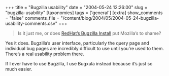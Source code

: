 +++
title = "Bugzilla usability"
date = "2004-05-24 12:26:00"
slug = "bugzilla-usability"
[taxonomies]
tags = ['general']
[extra]
show_comments = "false"
comments_file = "/content/blog/2004/05/2004-05-24-bugzilla-usability-comments.csv"
+++

> Is it just me, or does [RedHat’s Bugzilla Install](http://bugzilla.redhat.com/) put Mozilla’s to shame?

Yes it does. Bugzilla’s user interface, particularly the query page and individual bug pages are incredibly difficult to use until you’re used to them. There’s a real usability problem there.

If I ever have to use Bugzilla, I use [](http://bugxula.mozdev.org)Bugxula instead because it’s just so much easier.

